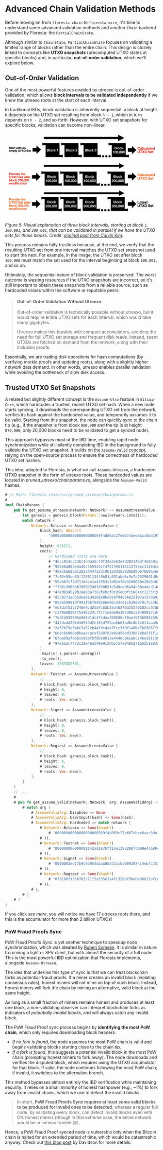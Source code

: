 # Advanced Chain Validation Methods

Before moving on from `floresta-chain` to `floresta-wire`, it's time to understand some advanced validation methods and another `Chain` backend provided by Floresta: the `PartialChainState`.

Although similar to `ChainState`, `PartialChainState` focuses on validating a limited range of blocks rather than the entire chain. This design is closely linked to concepts like **UTXO snapshots** (precomputed UTXO states at specific blocks) and, in particular, **out-of-order validation**, which we’ll explore below.

## Out-of-Order Validation

One of the most powerful features enabled by utreexo is out-of-order validation, which allows **block intervals to be validated independently** if we know the utreexo roots at the start of each interval.

In traditional IBDs, block validation is inherently sequential: a block at height `h` depends on the UTXO set resulting from block `h - 1`, which in turn depends on `h - 2`, and so forth. However, with UTXO set snapshots for specific blocks, validation can become non-linear.

![](./img/out-of-order-validation.png)

*Figure 5: Visual explanation of three block intervals, starting at block `1`, `100,001`, and `200,001`, that can be validated in parallel if we have the UTXO sets for those blocks. Credit: [original post from Calvin Kim](https://blog.bitmex.com/out-of-order-block-validation-with-utreexo-accumulators/).*

This process remains fully trustless because, at the end, we verify that the resulting UTXO set from one interval matches the UTXO set snapshot used to start the next. For example, in the image, the UTXO set after block `100,000` must match the set used for the interval beginning at block `100,001`, and so on.

Ultimately, the sequential nature of block validation is preserved. The worst outcome is wasting resources if the UTXO snapshots are incorrect, so it's still important to obtain these snapshots from a reliable source, such as hardcoded values within the software or reputable peers.

> #### Out-of-Order Validation Without Utreexo
>
> Out-of-order validation is technically possible without utreexo, but it would require entire UTXO sets for each interval, which would take many gigabytes.
> 
> Utreexo makes this feasible with compact accumulators, avoiding the need for full UTXO set storage and frequent disk reads. Instead, spent UTXOs are fetched on demand from the network, along with their inclusion proofs.

Essentially, we are trading disk operations for hash computations (by verifying merkle proofs and updating roots), along with a slightly higher network data demand. In other words, utreexo enables parallel validation while avoiding the bottleneck of slow disk access.

## Trusted UTXO Set Snapshots

A related but slightly different concept is the `Assume-Utxo` feature in `Bitcoin Core`, which hardcodes a trusted, recent UTXO set hash. When a new node starts syncing, it downloads the corresponding UTXO set from the network, verifies its hash against the hardcoded value, and temporarily assumes it to be valid. Starting from this snapshot, the node can quickly sync to the chain tip (e.g., if the snapshot is from block `850,000` and the tip is at height `870,000`, only 20,000 blocks need to be validated to get a synced node).

This approach bypasses most of the IBD time, enabling rapid node synchronization while still silently completing IBD in the background to fully validate the UTXO set snapshot. It builds on [the `Assume-Valid` concept](ch02-03-building-the-chainstate.md#the-assume-valid-lore), relying on the open-source process to ensure the correctness of hardcoded UTXO set hashes.

This idea, adapted to Floresta, is what we call `Assume-Utreexo`, a hardcoded UTXO snapshot in the form of utreexo roots. These hardcoded values are located in _pruned_utreexo/chainparams.rs_, alongside the `Assume-Valid` hashes.

```rust
# // Path: floresta-chain/src/pruned_utreexo/chainparams.rs
#
impl ChainParams {
    pub fn get_assume_utreexo(network: Network) -> AssumeUtreexoValue {
        let genesis = genesis_block(Params::new(network.into()));
        match network {
            Network::Bitcoin => AssumeUtreexoValue {
                block_hash: bhash!(
                    "00000000000000000000569f4d863c27e667cbee8acc8da195e7e5551658e6e9"
                ),
                height: 855571,
                roots: [
                    // Hardcoded roots are here
                    # "4dcc014cc23611dda2dcf0f34a3e62e7d302146df4b0b01ac701d440358c19d6",
                    # "988e0a883e4ad0c5559432f4747395115112755ec1138dcdd62e2f5741c31c2c",
                    # "49ecba683e12823d44f2ad190120d3028386d8bb7860a3eea62a250a1f293c60",
                    # "7c02e55ae35f12501134f0b81a351abb6c5e7a2529641d0c537a7534a560c770",
                    # "59cb07c73d71164ce1a4f953cfd01ef0e3269080e29d34022d4251523cb1e8ac",
                    # "ff96c9983b6765092403f8089fe5d0cdd6a94c58e4dcd14e77570c8b10c17628",
                    # "47ed934529b2ea03a7382febcf0c05e0bfc5884cc1235c2ad42624a56234b9a6",
                    # "d5c9373ed35de281d426888bd656f04a36623197a33706932ab82014d67f26ae",
                    # "05de50991df991f0b78d9166d06ce3c61cb29e07dc7c53ba75d75df6455e6967",
                    # "ebfdaf53b7240e9cd25d7c63b35d462763253f9282cc97d8d0c92ea9ade6aa02",
                    # "c349b6850f75346224cf7cf1e0a69e194306c59489017cd4f4a045c001f1fefc",
                    # "7edfd925905e88fd14c47edaaf09606cf0ae19f3b898239a2feb607d175d9a90",
                    # "442dadd38fd16949d2ef03d799aa6b61ad8c0b7c611aaa5e218bc6360c4f41ce",
                    # "2a57b73e540c7a72cb44fdc4ab7fcc3f0f148be7885667f07fce345430f08a15",
                    # "66dc66000a8baaacacef280783a0245b4d33bd7eba5f1f14b939bd3a54e135cb",
                    # "67ba89afe6bce9bafbf0b88013e4446c861e6c746e291c3921e0b65c93671ba3",
                    # "972ea2c7472c22e4eab49e9c2db5757a048b271b6251883ce89ccfeaa38b47ab",
                ]
                .map(|s| s.parse().unwrap())
                .to_vec(),
                leaves: 2587882501,
            },
            Network::Testnet => AssumeUtreexoValue {
                // ...
                # block_hash: genesis.block_hash(),
                # height: 0,
                # leaves: 0,
                # roots: Vec::new(),
            },
            Network::Signet => AssumeUtreexoValue {
                // ...
                # block_hash: genesis.block_hash(),
                # height: 0,
                # leaves: 0,
                # roots: Vec::new(),
            },
            Network::Regtest => AssumeUtreexoValue {
                // ...
                # block_hash: genesis.block_hash(),
                # height: 0,
                # leaves: 0,
                # roots: Vec::new(),
            },
        }
    }
    // ...
    #
    # pub fn get_assume_valid(network: Network, arg: AssumeValidArg) -> Option<BlockHash> {
        # match arg {
            # AssumeValidArg::Disabled => None,
            # AssumeValidArg::UserInput(hash) => Some(hash),
            # AssumeValidArg::Hardcoded => match network {
                # Network::Bitcoin => Some(bhash!(
                    # "00000000000000000000569f4d863c27e667cbee8acc8da195e7e5551658e6e9"
                # )),
                # Network::Testnet => Some(bhash!(
                    # "000000000000001142ad197bff16a1393290fca09e4ca904dd89e7ae98a90fcd"
                # )),
                # Network::Signet => Some(bhash!(
                    # "0000003ed17b9c93954daab00d73ccbd0092074c4ebfc751c7458d58b827dfea"
                # )),
                # Network::Regtest => Some(bhash!(
                    # "0f9188f13cb7b2c71f2a335e3a4fc328bf5beb436012afca590b1a11466e2206"
                # )),
            # },
        # }
    # }
}
```

If you click _see more_, you will notice we have 17 utreexo roots there, and this is the accumulator for more than 2 billion UTXOs!

### PoW Fraud Proofs Sync

PoW Fraud Proofs Sync is yet another technique to speedup node synchronization, which was ideated by [Ruben Somsen](https://gnusha.org/pi/bitcoindev/CAPv7TjYspkc1M=TKmBK8k0Zy857=bR7jSTarRDCr_5m2ktYHDQ@mail.gmail.com/). It is similar in nature to running a light or SPV client, but with almost the security of a full node. This is the most powerful IBD optimization that Floresta implements, alongside `Assume-Utreexo`.

The idea that underlies this type of sync is that we can treat blockchain forks as potential-fraud proofs. If a miner creates an invalid block (violating consensus rules), honest miners will not mine on top of such block. Instead, honest miners will fork the chain by mining an alternative, valid block at the same height.

As long as a small fraction of miners remains honest and produces at least one block, a non-validating observer can interpret blockchain forks as indicators of _potentially invalid blocks_, and will always catch any invalid block.

The PoW Fraud Proof sync process begins by **identifying the most PoW chain**, which only requires downloading block headers:

- _If no fork is found_, the node assumes the most PoW chain is valid and begins validating blocks starting close to the chain tip.
- _If a fork is found_, this suggests a potential invalid block in the most PoW chain (prompting honest miners to fork away). The node downloads and verifies the disputed block, which requires using the UTXO accumulator for that block. If valid, the node continues following the most PoW chain; if invalid, it switches to the alternative branch.

This method bypasses almost entirely the IBD verification while maintaining security. It relies on a small minority of honest hashpower (e.g., ~1%) to fork away from invalid chains, which we use to detect the invalid blocks.

> In short, **PoW Fraud Proofs Sync requires at least some valid blocks to be produced for invalid ones to be detected**, whereas a regular full node, by validating every block, can detect invalid blocks even with 0% honest miners (though in that extreme case, the entire network would be in serious trouble 😄).

Hence, a PoW Fraud Proof synced node is vulnerable only when the Bitcoin chain is halted for an extended period of time, which would be catastrophic anyway. Check out [this blog post](https://blog.dlsouza.lol/2023/09/28/pow-fraud-proof.html) by Davidson for more details.
